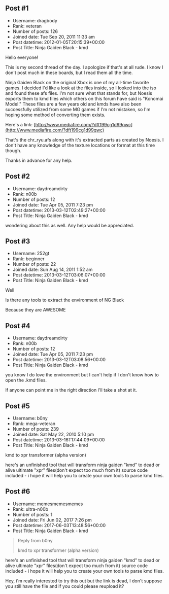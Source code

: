 ## Post #1
- Username: dragbody
- Rank: veteran
- Number of posts: 126
- Joined date: Tue Sep 20, 2011 11:33 am
- Post datetime: 2012-01-05T20:15:39+00:00
- Post Title: Ninja Gaiden Black - kmd

Hello everyone!

This is my second thread of the day. I apologize if that's at all rude. I know I don't post much in these boards, but I read them all the time. 

Ninja Gaiden Black on the original Xbox is one of my all-time favorite games. I decided I'd like a look at the files inside, so I looked into the iso and found these afs files. I'm not sure what that stands for, but Noesis exports them to kmd files which others on this forum have said is "Konomai Model." These files are a few years old and kmds have also been successfully utilized from some MG games if I'm not mistaken, so I'm hoping some method of converting them exists.

Here's a link: [http://www.mediafire.com/?dft199cg1d99qwc](http://www.mediafire.com/?dft199cg1d99qwc) 

That's the chr_ryu.afs along with it's extracted parts as created by Noesis. I don't have any knowledge of the texture locations or format at this time though.

Thanks in advance for any help.
## Post #2
- Username: daydreamdirty
- Rank: n00b
- Number of posts: 12
- Joined date: Tue Apr 05, 2011 7:23 pm
- Post datetime: 2013-03-12T02:49:27+00:00
- Post Title: Ninja Gaiden Black - kmd

wondering about this as well.  Any help would be appreciated.
## Post #3
- Username: 252gt
- Rank: beginner
- Number of posts: 22
- Joined date: Sun Aug 14, 2011 1:52 am
- Post datetime: 2013-03-12T03:06:07+00:00
- Post Title: Ninja Gaiden Black - kmd

Well

Is there any tools to extract the environment of NG Black   

Because they are AWESOME
## Post #4
- Username: daydreamdirty
- Rank: n00b
- Number of posts: 12
- Joined date: Tue Apr 05, 2011 7:23 pm
- Post datetime: 2013-03-12T03:08:56+00:00
- Post Title: Ninja Gaiden Black - kmd

you know I do love the environment but I can't help if I don't know how to open the .kmd files.

If anyone can point me in the right direction I'll take a shot at it.
## Post #5
- Username: b0ny
- Rank: mega-veteran
- Number of posts: 239
- Joined date: Sat May 22, 2010 5:10 pm
- Post datetime: 2013-03-16T17:44:09+00:00
- Post Title: Ninja Gaiden Black - kmd

kmd to xpr transformer (alpha version)

here's an unfinished tool that will transform ninja gaiden "kmd" to dead or alive ultimate "xpr" files(don't expect too much from it)
source code included - i hope it will help you to create your own tools to parse kmd files.
## Post #6
- Username: memesmemesmemes
- Rank: ultra-n00b
- Number of posts: 1
- Joined date: Fri Jun 02, 2017 7:26 pm
- Post datetime: 2017-06-03T13:48:56+00:00
- Post Title: Ninja Gaiden Black - kmd

> Reply from b0ny
>
> kmd to xpr transformer (alpha version)

here's an unfinished tool that will transform ninja gaiden "kmd" to dead or alive ultimate "xpr" files(don't expect too much from it)
source code included - i hope it will help you to create your own tools to parse kmd files.

Hey, i'm really interested to try this out but the link is dead, I don't suppose you still have the file and if you could please reupload it?
